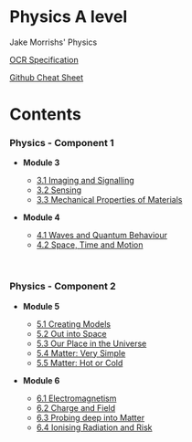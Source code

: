 # Physics A level
Jake Morrishs' Physics

[OCR Specification](https://www.ocr.org.uk/Images/170844-specification-accredited-a-level-gce-computer-science-h446.pdf)

[Github Cheat Sheet](https://guides.github.com/pdfs/markdown-cheatsheet-online.pdf)

# Contents

### Physics - Component 1
* **Module 3**
  * [3.1 Imaging and Signalling](https://github.com/JMorr4/Physics-A-Level/blob/main/Contents/Module%203/Imaging%20and%20Signalling.md)
  * [3.2 Sensing](https://github.com/JMorr4/Physics-A-Level/blob/main/Contents/Module%203/Mechanical%20Properties%20of%20Materials.md)
  * [3.3 Mechanical Properties of Materials](https://github.com/JMorr4/Physics-A-Level/blob/main/Contents/Module%203/Sensing.md)

* **Module 4**
  * [4.1 Waves and Quantum Behaviour](https://github.com/JMorr4/Physics-A-Level/blob/main/Contents/Module%204/Space%2C%20time%20and%20motion.md)
  * [4.2 Space, Time and Motion](https://github.com/JMorr4/Physics-A-Level/blob/main/Contents/Module%204/Waves%20and%20Quantum%20Behaviour.md)

<br>

### Physics - Component 2
* **Module 5**
  * [5.1 Creating Models](https://github.com/JMorr4/Computer-Science/blob/main/Contents/Topic%202.2/2.2.1.md)
  * [5.2 Out into Space](https://github.com/JMorr4/Computer-Science/blob/main/Contents/Topic%202.2/2.2.1.md)
  * [5.3 Our Place in the Universe](https://github.com/JMorr4/Computer-Science/blob/main/Contents/Topic%202.2/2.2.1.md)
  * [5.4 Matter: Very Simple](https://github.com/JMorr4/Computer-Science/blob/main/Contents/Topic%202.2/2.2.1.md)
  * [5.5 Matter: Hot or Cold](https://github.com/JMorr4/Computer-Science/blob/main/Contents/Topic%202.2/2.2.1.md)

* **Module 6**
  * [6.1 Electromagnetism](https://github.com/JMorr4/Computer-Science/blob/main/Contents/Topic%202.2/2.2.1.md)
  * [6.2 Charge and Field](https://github.com/JMorr4/Computer-Science/blob/main/Contents/Topic%202.2/2.2.1.md)
  * [6.3 Probing deep into Matter](https://github.com/JMorr4/Computer-Science/blob/main/Contents/Topic%202.2/2.2.1.md)
  * [6.4 Ionising Radiation and Risk](https://github.com/JMorr4/Computer-Science/blob/main/Contents/Topic%202.2/2.2.1.md)
